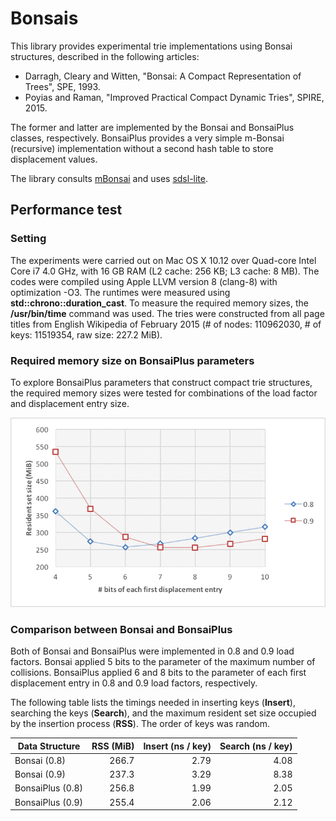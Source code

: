 # Bonsais

This library provides experimental trie implementations using Bonsai structures, described in the following articles:

* Darragh, Cleary and Witten, "Bonsai: A Compact Representation of Trees", SPE, 1993.
* Poyias and Raman, "Improved Practical Compact Dynamic Tries", SPIRE, 2015.

The former and latter are implemented by the Bonsai and BonsaiPlus classes, respectively.
BonsaiPlus provides a very simple m-Bonsai (recursive) implementation without a second hash table to store displacement values.

The library consults [mBonsai](https://github.com/Poyias/mBonsai) and uses [sdsl-lite](https://github.com/simongog/sdsl-lite).

## Performance test

### Setting

The experiments were carried out on Mac OS X 10.12 over Quad-core Intel Core i7 4.0 GHz, with 16 GB RAM (L2 cache: 256 KB; L3 cache: 8 MB).
The codes were compiled using Apple LLVM version 8 (clang-8) with optimization -O3.
The runtimes were measured using __std::chrono::duration_cast__.
To measure the required memory sizes, the __/usr/bin/time__ command was used.
The tries were constructed from all page titles from English Wikipedia of February 2015 (# of nodes: 110962030, # of keys: 11519354, raw size: 227.2 MiB).

### Required memory size on BonsaiPlus parameters 

To explore BonsaiPlus parameters that construct compact trie structures, the required memory sizes were tested for combinations of the load factor and displacement entry size.

![Result](https://github.com/kamp78/bonsais/blob/master/img/fig1.png?raw=true)

### Comparison between Bonsai and BonsaiPlus

Both of Bonsai and BonsaiPlus were implemented in 0.8 and 0.9 load factors.
Bonsai applied 5 bits to the parameter of the maximum number of collisions.
BonsaiPlus applied 6 and 8 bits to the parameter of each first displacement entry in 0.8 and 0.9 load factors, respectively.

The following table lists the timings needed in inserting keys (__Insert__), searching the keys (__Search__), and the maximum resident set size occupied by the insertion process  (__RSS__).
The order of keys was random.

| Data Structure   | RSS (MiB) | Insert (ns / key) | Search (ns / key) |
|------------------|----------:|------------------:|------------------:|
| Bonsai (0.8)     |     266.7 |              2.79 |              4.08 |
| Bonsai (0.9)     |     237.3 |              3.29 |              8.38 |
| BonsaiPlus (0.8) |     256.8 |              1.99 |              2.05 |
| BonsaiPlus (0.9) |     255.4 |              2.06 |              2.12 |